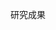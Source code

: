 研究成果

<script setup>
import TimeLine from '@theme/components/TimeLine.vue'
</script>

<TimeLine/>

<MyParticles/>

